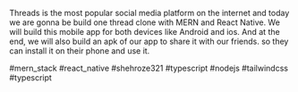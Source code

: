 <p>
 Threads is the most popular social media platform on the internet and today we are gonna be build one thread clone with MERN and React Native. We will build this mobile app for both devices like Android and ios. And at the end, we will also build an apk of our app to share it with our friends. so they can install it on their phone and use it.
</p>

#mern_stack  #react_native #shehroze321 #typescript  #nodejs  #tailwindcss #typescript
